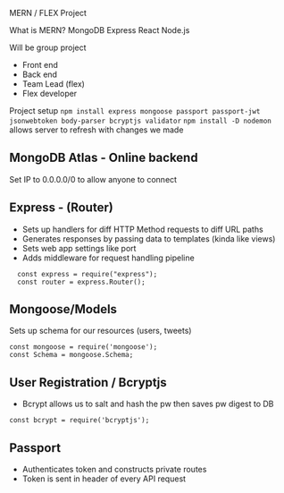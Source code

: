MERN / FLEX Project

What is MERN?
MongoDB Express React Node.js

Will be group project
  - Front end
  - Back end
  - Team Lead (flex)
  - Flex developer


Project setup
`npm install express mongoose passport passport-jwt jsonwebtoken body-parser bcryptjs validator`
`npm install -D nodemon` allows server to refresh with changes we made

## MongoDB Atlas - Online backend
Set IP to 0.0.0.0/0 to allow anyone to connect

## Express - (Router)
  - Sets up handlers for diff HTTP Method requests to diff URL paths
  - Generates responses by passing data to templates (kinda like views)
  - Sets web app settings like port
  - Adds middleware for request handling pipeline
```  
  const express = require("express");
  const router = express.Router();
```

## Mongoose/Models
Sets up schema for our resources (users, tweets)
``` 
const mongoose = require('mongoose');
const Schema = mongoose.Schema;
```

## User Registration / Bcryptjs
  - Bcrypt allows us to salt and hash the pw then saves pw digest to DB 
```
const bcrypt = require('bcryptjs');
```

## Passport 
  - Authenticates token and constructs private routes
  - Token is sent in header of every API request
